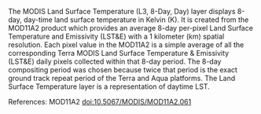 The MODIS Land Surface Temperature (L3, 8-Day, Day) layer displays 8-day, day-time land surface temperature in Kelvin (K). It is created from the MOD11A2 product which provides an average 8-day per-pixel Land Surface Temperature and Emissivity (LST&E) with a 1 kilometer (km) spatial resolution. Each pixel value in the MOD11A2 is a simple average of all the corresponding Terra MODIS Land Surface Temperature & Emissivity (LST&E) daily pixels collected within that 8-day period. The 8-day compositing period was chosen because twice that period is the exact ground track repeat period of the Terra and Aqua platforms. The Land Surface Temperature layer is a representation of daytime LST.

References: MOD11A2 [doi:10.5067/MODIS/MOD11A2.061](https://doi.org/10.5067/MODIS/MOD11A2.061)
